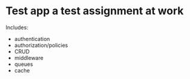 # Test app a test assignment at work

Includes: 
* authentication
* authorization/policies
* CRUD
* middleware
* queues
* cache